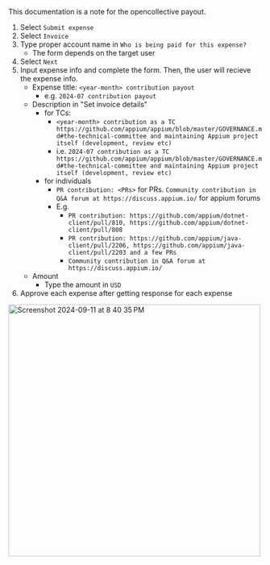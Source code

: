 This documentation is a note for the opencollective payout.

1. Select `Submit expense`
2. Select `Invoice`
3. Type proper account name in `Who is being paid for this expense?`
    - The form depends on the target user
4. Select `Next`
5. Input expense info and complete the form. Then, the user will recieve the expense info.
    - Expense title: `<year-month> contribution payout`
        - e.g. `2024-07 contribution payout`
    - Description in "Set invoice details"
        - for TCs:
            -  `<year-month> contribution as a TC https://github.com/appium/appium/blob/master/GOVERNANCE.md#the-technical-committee and maintaining Appium project itself (development, review etc)`
            - i.e. `2024-07 contribution as a TC https://github.com/appium/appium/blob/master/GOVERNANCE.md#the-technical-committee and maintaining Appium project itself (development, review etc)`
        - for individuals
            - `PR contribution: <PRs>` for PRs. `Community contribution in Q&A forum at https://discuss.appium.io/` for appium forums
            - E.g.
                - `PR contribution: https://github.com/appium/dotnet-client/pull/810, https://github.com/appium/dotnet-client/pull/808`
                - `PR contribution: https://github.com/appium/java-client/pull/2206, https://github.com/appium/java-client/pull/2203 and a few PRs`
                - `Community contribution in Q&A forum at https://discuss.appium.io/`
    - Amount
        - Type the amount in `USD`
6. Approve each expense after getting response for each expense

<img width="500" alt="Screenshot 2024-09-11 at 8 40 35 PM" src="https://github.com/user-attachments/assets/462cda69-1ce7-458c-b319-dda87cf10d65">
